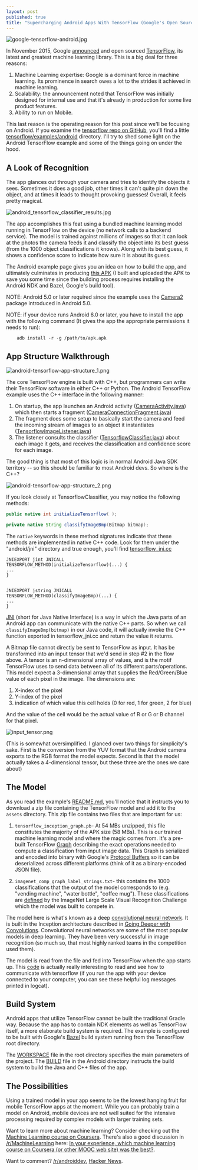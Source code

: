 ```yaml
---
layout: post
published: true
title: "Supercharging Android Apps With TensorFlow (Google's Open Source Machine Learning Library)"
---
```













![google-tensorflow-android.jpg]({{site.baseurl}}/images/google-tensorflow-android.jpg)



In November 2015, Google [announced](https://googleblog.blogspot.com/2015/11/tensorflow-smarter-machine-learning-for.html) and open sourced [TensorFlow](https://www.tensorflow.org/), its latest and greatest machine learning library. This is a big deal for three reasons:

1. Machine Learning expertise: Google is a dominant force in machine learning. Its prominence in search owes a lot to the strides it achieved in machine learning. 
2. Scalability: the announcement noted that TensorFlow was initially designed for internal use and that it's already in production for some live product features.
3. Ability to run on Mobile.

This last reason is the operating reason for this post since we'll be focusing on Android. If you examine the [tensorflow repo on GitHub](https://github.com/tensorflow/tensorflow), you'll find a little  [tensorflow/examples/android](https://github.com/tensorflow/tensorflow/tree/master/tensorflow/examples/android) directory. I'll try to shed some light on the Android TensorFlow example and some of the things going on under the hood.

<!--more-->

## A Look of Recognition
The app glances out through your camera and tries to identify the objects it sees. Sometimes it does a good job, other times it can't quite pin down the object, and at times it leads to thought provoking guesses! Overall, it feels pretty magical.

![android_tensorflow_classifier_results.jpg]({{site.baseurl}}/images/android_tensorflow_classifier_results.jpg)


The app accomplishes this feat using a bundled machine learning model running in TensorFlow on the device (no network calls to a backend service). The model is trained against millions of images so that it can look at the photos the camera feeds it and classify the object into its best guess (from the 1000 object classifications it knows). Along with its best guess, it shows a confidence score to indicate how sure it is about its guess.

The Android example page gives you an idea on how to build the app, and ultimately culminates in producing [this APK](https://s3.amazonaws.com/jalammar.github.io/tensorflow_demo.apk) (I built and uploaded the APK to save you some time since the building process requires installing the Android NDK and Bazel, Google's build tool).

NOTE: Android 5.0 or later required since the example uses the [Camera2](android.hardware.camera2) package introduced in Android 5.0.

NOTE: if your device runs Android 6.0 or later, you have to install the app with the following command (It gives the app the appropriate permissions it needs to run): 

```
	adb install -r -g /path/to/apk.apk
```

## App Structure Walkthrough

![android-tensorflow-app-structure_1.png]({{site.baseurl}}/images/android-tensorflow-app-structure_1.png)


The core TensorFlow engine is built with C++, but programmers can write their TensorFlow software in either C++ or Python. The Android TensorFlow example uses the C++ interface in the following manner:

1. On startup, the app launches an Android activity ([CameraActivity.java](https://github.com/tensorflow/tensorflow/blob/master/tensorflow/examples/android/src/org/tensorflow/demo/CameraActivity.java)) which then starts a fragment ([CameraConnectionFragment.java](https://github.com/tensorflow/tensorflow/blob/master/tensorflow/examples/android/src/org/tensorflow/demo/CameraConnectionFragment.java))
2. The fragment does some setup to basically start the camera and feed the incoming stream of images to an object it instantiates ([TensorflowImageListener.java](https://github.com/tensorflow/tensorflow/blob/master/tensorflow/examples/android/src/org/tensorflow/demo/TensorflowImageListener.java))
3. The listener consults the classifier ([TensorflowClassifier.java](https://github.com/tensorflow/tensorflow/blob/master/tensorflow/examples/android/src/org/tensorflow/demo/TensorflowClassifier.java)) about each image it gets, and receives the classification and confidence score for each image.


The good thing is that most of this logic is in normal Android Java SDK territory -- so this should be familiar to most Android devs. So where is the C++?


![android-tensorflow-app-structure_2.png]({{site.baseurl}}/images/android-tensorflow-app-structure_2.png)



If you look closely at TensorflowClassifier, you may notice the following methods:
```java
public native int initializeTensorflow( );

private native String classifyImageBmp(Bitmap bitmap);
```
The `native` keywords in these method signatures indicate that these methods are implemented in native C++ code. Look for them under the "android/jni" directory and true enough, you'll find [tensorflow_jni.cc](https://github.com/tensorflow/tensorflow/blob/master/tensorflow/examples/android/jni/tensorflow_jni.cc)

	JNIEXPORT jint JNICALL
	TENSORFLOW_METHOD(initializeTensorflow)(...) {
    ...
    }
    
    
	JNIEXPORT jstring JNICALL
	TENSORFLOW_METHOD(classifyImageBmp)(...) {
    ...
    }

[JNI](https://developer.android.com/training/articles/perf-jni.html) (short for Java Native Interface) is a way in which the Java parts of an Android app can communicate with the native C++ parts. So when we call `classifyImageBmp(bitmap)` in our Java code, it will actually invoke the C++ function exported in tensorflow_jni.cc and return the value it returns.

A Bitmap file cannot directly be sent to TensorFlow as input. It has be transformed into an input tensor that we'd send in step #2 in the flow above. A tensor is an n-dimensional array of values, and is the motif TensorFlow uses to send data between all of its different parts/operations. This model expect a 3-dimensional array that supplies the Red/Green/Blue value of each pixel in the image. The dimensions are:

1. X-index of the pixel
2. Y-index of the pixel
3. indication of which value this cell holds (0 for red, 1 for green, 2 for blue)

And the value of the cell would be the actual value of R or G or B channel for that pixel.

![input_tensor.png]({{site.baseurl}}/images/input_tensor.png)

(This is somewhat oversimplified. I glanced over two things for simplicity's sake. First is the conversion from the YUV format that the Android camera exports to the RGB format the model expects. Second is that the model actually takes a 4-dimensional tensor, but these three are the ones we care about)


## The Model
As you read the example's [README.md](https://github.com/tensorflow/tensorflow/tree/master/tensorflow/examples/android), you'll notice that it instructs you to download a zip file containing the TensorFlow model and add it to the `assets` directory. This zip file contains two files that are important for us:

1. `tensorflow_inception_graph.pb`- At 54 MBs unzipped, this file constitutes the majority of the APK size (58 MBs). This is our trained machine learning model and where the magic comes from. It's a pre-built TensorFlow [Graph](https://www.tensorflow.org/versions/master/api_docs/python/framework.html#Graph) describing the exact operations needed to compute a classification from input image data. This Graph is serialized and encoded into binary with Google's [Protocol Buffers](https://developers.google.com/protocol-buffers/?hl=en) so it can be deserialized across different platforms (think of it as a binary-encoded JSON file). 

2. `imagenet_comp_graph_label_strings.txt`- this contains the 1000 classifications that the output of the model corresponds to (e.g. "vending machine", "water bottle", "coffee mug"). These classifications are [defined](http://image-net.org/challenges/LSVRC/2014/browse-synsets) by the ImageNet Large Scale Visual Recognition Challenge which the model was built to compete in.

The model here is what's known as a deep [convolutional neural network](https://youtu.be/bEUX_56Lojc?t=2m53s). It is built in the Inception architecture described in [Going Deeper with Convolutions](http://www.cv-foundation.org/openaccess/content_cvpr_2015/papers/Szegedy_Going_Deeper_With_2015_CVPR_paper.pdf). Convolutional neural networks are some of the most popular models in deep learning. They have been very successful in image recognition (so much so, that most highly ranked teams in the competition used them).

The model is read from the file and fed into TensorFlow when the app starts up. This [code](https://github.com/tensorflow/tensorflow/blob/master/tensorflow/examples/android/jni/tensorflow_jni.cc#L50)  is actually really interesting to read and see how to communicate with tensorflow (if you run the app with your device connected to your computer, you can see these helpful log messages printed in logcat).

## Build System
Android apps that utilize TensorFlow cannot be built the traditional Gradle way. Because the app has to contain NDK elements as well as TensorFlow itself, a more elaborate build system is required. The example is configured to be built with Google's [Bazel](http://bazel.io/) build system running from the TensorFlow root directory.

The [WORKSPACE](https://github.com/tensorflow/tensorflow/blob/master/WORKSPACE) file in the root directory specifies the main parameters of the project. The [BUILD](https://github.com/tensorflow/tensorflow/blob/master/tensorflow/examples/android/BUILD) file in the Android directory instructs the build system to build the Java and C++ files of the app.

## The Possibilities
Using a trained model in your app seems to be the lowest hanging fruit for mobile TensorFlow apps at the moment. While you can probably train a model on Android, mobile devices are not well suited for the intensive processing required by complex models with larger training sets.

Want to learn more about machine learning? Consider checking out the [Machine Learning course on Coursera](https://www.coursera.org/learn/machine-learning/). There's also a good discussion in [/r/MachineLearning](https://www.reddit.com/r/MachineLearning/) here: [In your experience, which machine learning course on Coursera (or other MOOC web site) was the best?](https://www.reddit.com/r/MachineLearning/comments/3wno5e/in_your_experience_which_machine_learning_course/).

Want to comment? [/r/androiddev](https://www.reddit.com/r/androiddev/comments/3zpkb6/supercharging_android_apps_with_tensorflow/), [Hacker News](https://news.ycombinator.com/item?id=10850113).
